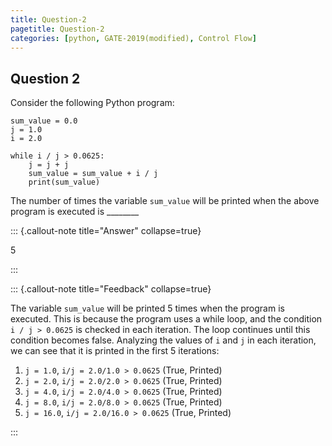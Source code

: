 ```yaml
---
title: Question-2
pagetitle: Question-2
categories: [python, GATE-2019(modified), Control Flow]
---
```

## Question 2

Consider the following Python program:

```python=
sum_value = 0.0
j = 1.0
i = 2.0

while i / j > 0.0625:
    j = j + j
    sum_value = sum_value + i / j
    print(sum_value)

```

The number of times the variable `sum_value` will be printed when the above program is executed is ________

::: {.callout-note title="Answer" collapse=true}

$5$

:::

::: {.callout-note title="Feedback" collapse=true}

The variable `sum_value` will be printed 5 times when the program is executed. This is because the program uses a while loop, and the condition `i / j > 0.0625` is checked in each iteration. The loop continues until this condition becomes false. Analyzing the values of `i` and `j` in each iteration, we can see that it is printed in the first 5 iterations:

1. `j = 1.0`, `i/j = 2.0/1.0 > 0.0625` (True, Printed)
2. `j = 2.0`, `i/j = 2.0/2.0 > 0.0625` (True, Printed)
3. `j = 4.0`, `i/j = 2.0/4.0 > 0.0625` (True, Printed)
4. `j = 8.0`, `i/j = 2.0/8.0 > 0.0625` (True, Printed)
5. `j = 16.0`, `i/j = 2.0/16.0 > 0.0625` (True, Printed)

:::